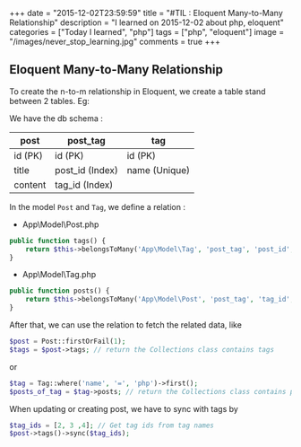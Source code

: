 +++
date = "2015-12-02T23:59:59"
title = "#TIL : Eloquent Many-to-Many Relationship"
description = "I learned on 2015-12-02 about php, eloquent"
categories = ["Today I learned", "php"]
tags = ["php", "eloquent"]
image = "/images/never_stop_learning.jpg"
comments = true
+++



## Eloquent Many-to-Many Relationship

To create the n-to-m relationship in Eloquent, we create a table stand between 2 tables.
Eg:

We have the db schema :

| post    | post_tag         | tag           |
| ------- | ---------------- | ------------- |
| id (PK) | id (PK)          | id (PK)       |
| title   | post_id (Index)  | name (Unique) |
| content | tag_id (Index)   |               |

In the model `Post` and `Tag`, we define a relation :

- App\Model\Post.php

```php
public function tags() {
    return $this->belongsToMany('App\Model\Tag', 'post_tag', 'post_id', 'tag_id');
}
```

- App\Model\Tag.php

```php
public function posts() {
    return $this->belongsToMany('App\Model\Post', 'post_tag', 'tag_id', 'post_id');
}
```

After that, we can use the relation to fetch the related data, like

```php
$post = Post::firstOrFail(1);
$tags = $post->tags; // return the Collections class contains tags
```

or

```php
$tag = Tag::where('name', '=', 'php')->first();
$posts_of_tag = $tag->posts; // return the Collections class contains posts
```

When updating or creating post, we have to sync with tags by

```php
$tag_ids = [2, 3 ,4]; // Get tag ids from tag names
$post->tags()->sync($tag_ids);
```

